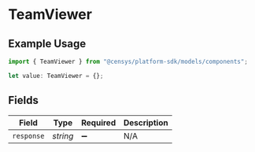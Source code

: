 # TeamViewer

## Example Usage

```typescript
import { TeamViewer } from "@censys/platform-sdk/models/components";

let value: TeamViewer = {};
```

## Fields

| Field              | Type               | Required           | Description        |
| ------------------ | ------------------ | ------------------ | ------------------ |
| `response`         | *string*           | :heavy_minus_sign: | N/A                |
